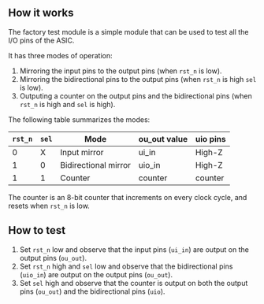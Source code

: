 <!---

This file is used to generate your project datasheet. Please fill in the information below and delete any unused
sections.

You can also include images in this folder and reference them in the markdown. Each image must be less than
512 kb in size, and the combined size of all images must be less than 1 MB.
-->

## How it works

The factory test module is a simple module that can be used to test all the I/O pins of the ASIC.

It has three modes of operation:

1. Mirroring the input pins to the output pins (when `rst_n` is low).
2. Mirroring the bidirectional pins to the output pins (when `rst_n` is high `sel` is low).
3. Outputing a counter on the output pins and the bidirectional pins (when `rst_n` is high and `sel` is high).

The following table summarizes the modes:

| `rst_n` | `sel` | Mode                 | ou_out value | uio pins |
|---------|-------|----------------------|--------------|----------|
| 0       | X     | Input mirror         | ui_in        | High-Z   |
| 1       | 0     | Bidirectional mirror | uio_in       | High-Z   |
| 1       | 1     | Counter              | counter      | counter  |

The counter is an 8-bit counter that increments on every clock cycle, and resets when `rst_n` is low.

## How to test

1. Set `rst_n` low and observe that the input pins (`ui_in`) are output on the output pins (`ou_out`).
2. Set `rst_n` high and `sel` low and observe that the bidirectional pins (`uio_in`) are output on the output pins (`ou_out`).
3. Set `sel` high and observe that the counter is output on both the output pins (`ou_out`) and the bidirectional pins (`uio`).
